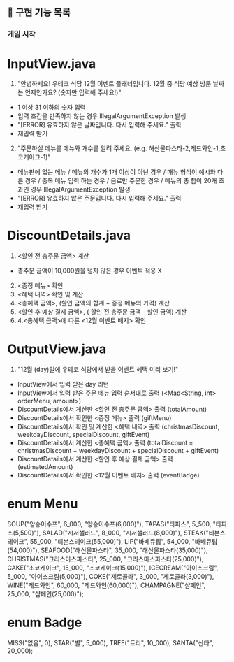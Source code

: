 ## 🚀 구현 기능 목록
### 게임 시작

# InputView.java

1. "안녕하세요! 우테코 식당 12월 이벤트 플래너입니다. 12월 중 식당 예상 방문 날짜는 언제인가요? (숫자만 입력해 주세요!)"
- 1 이상 31 이하의 숫자 입력
- 입력 조건을 만족하지 않는 경우 IllegalArgumentException 발생
- "[ERROR] 유효하지 않은 날짜입니다. 다시 입력해 주세요." 출력
- 재입력 받기

2. "주문하실 메뉴를 메뉴와 개수를 알려 주세요. (e.g. 해산물파스타-2,레드와인-1,초코케이크-1)"
- 메뉴판에 없는 메뉴 / 메뉴의 개수가 1개 이상이 아닌 경우 / 매뉴 형식이 예시와 다른 경우 / 중복 메뉴 입력 하는 경우 / 음료만 주문한 경우 / 메뉴의 총 합이 20개 초과인 경우 IllegalArgumentException 발생
- "[ERROR] 유효하지 않은 주문입니다. 다시 입력해 주세요." 출력
- 재입력 받기

# DiscountDetails.java

1. <할인 전 총주문 금액> 계산
- 총주문 금액이 10,000원을 넘지 않은 경우 이벤트 적용 X

2. <증정 메뉴> 확인
3. <혜택 내역> 확인 및 계산
4. <총혜택 금액>, (할인 금액의 합계 + 증정 메뉴의 가격) 계산
5. <할인 후 예상 결제 금액>, ( 할인 전 총주문 금액 - 할인 금액) 계산
6. 4.<총혜택 금액>에 따른 <12월 이벤트 배지> 확인


# OutputView.java

1. "12월 (day)일에 우테코 식당에서 받을 이벤트 혜택 미리 보기!"

- InputView에서 입력 받은 day 리턴
- InputView에서 입력 받은 주문 메뉴 입력 순서대로 출력 (<Map<String, int> orderMenu, amount>)
- DiscountDetails에서 계산한 <할인 전 총주문 금액> 출력 (totalAmount)
- DiscountDetails에서 확인한 <증정 메뉴> 출력 (giftMenu)
- DiscountDetails에서 확인 및 계산한 <혜택 내역> 출력 (christmasDiscount, weekdayDiscount, specialDiscount, giftEvent)
- DiscountDetails에서 계산한 <총혜택 금액> 출력 (totalDiscount = christmasDiscount + weekdayDiscount + specialDiscount + giftEvent)
- DiscountDetails에서 계산한 <할인 후 예상 결제 금액> 출력 (estimatedAmount)
- DiscountDetails에서 확인한 <12월 이벤트 배지> 출력 (eventBadge)

# enum Menu

SOUP("양송이수프", 6_000, "양송이수프(6,000)"),
TAPAS("타파스", 5_500, "타파스(5,500)"),
SALAD("시저샐러드", 8_000, "시저샐러드(8,000)"),
STEAK("티본스테이크", 55_000, "티본스테이크(55,000)"),
LIP("바베큐립", 54_000, "바베큐립(54,000)"),
SEAFOOD("해산물파스타", 35_000, "해산물파스타(35,000)"),
CHRISTMAS("크리스마스파스타", 25_000, "크리스마스파스타(25,000)"),
CAKE("초코케이크", 15_000, "초코케이크(15,000)"),
ICECREAM("아이스크림", 5_000, "아이스크림(5,000)"),
COKE("제로콜라", 3_000, "제로콜라(3,000)"),
WINE("레드와인", 60_000, "레드와인(60,000)"),
CHAMPAGNE("샴페인", 25_000, "샴페인(25,000)");


# enum Badge

MISS("없음", 0),
STAR("별", 5_000),
TREE("트리", 10_000),
SANTA("산타", 20_000);
